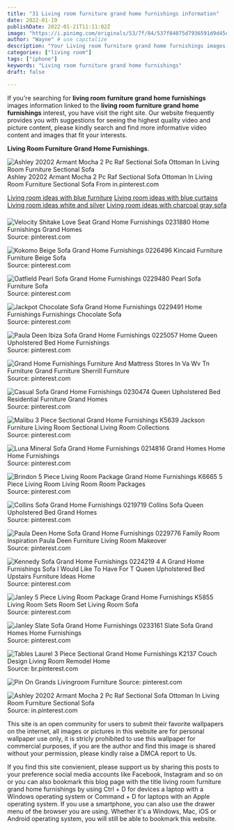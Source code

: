 ```yaml
---
title: "31 Living room furniture grand home furnishings information"
date: 2022-01-19
publishDate: 2022-01-21T11:11:02Z
image: "https://i.pinimg.com/originals/53/7f/84/537f84075d7936591d9d45dbede8a0ae.jpg"
author: "Wayne" # use capitalize
description: "Your Living room furniture grand home furnishings images are available. Living room furniture grand home furnishings are a topic that is being searched for and liked by netizens now. You can Get the Living room furniture grand home furnishings files here. Get all free photos."
categories: ["living room"]
tags: ["iphone"]
keywords: "Living room furniture grand home furnishings"
draft: false

---
```


If you're searching for **living room furniture grand home furnishings** images information linked to the **living room furniture grand home furnishings** interest, you have visit the right  site.  Our website frequently  provides you with  suggestions  for seeing  the highest  quality video and picture  content, please kindly search and find more informative video content and images  that fit your interests.

**Living Room Furniture Grand Home Furnishings**. 

![Ashley 20202 Armant Mocha 2 Pc Raf Sectional Sofa Ottoman In Living Room Furniture Sectional Sofa](https://i.pinimg.com/originals/53/7f/84/537f84075d7936591d9d45dbede8a0ae.jpg "Ashley 20202 Armant Mocha 2 Pc Raf Sectional Sofa Ottoman In Living Room Furniture Sectional Sofa")
Ashley 20202 Armant Mocha 2 Pc Raf Sectional Sofa Ottoman In Living Room Furniture Sectional Sofa From in.pinterest.com

[Living room ideas with blue furniture](/living-room-ideas-with-blue-furniture/)
[Living room ideas with blue curtains](/living-room-ideas-with-blue-curtains/)
[Living room ideas white and silver](/living-room-ideas-white-and-silver/)
[Living room ideas with charcoal gray sofa](/living-room-ideas-with-charcoal-gray-sofa/)



### 

 


![Velocity Shitake Love Seat Grand Home Furnishings 0231880 Home Furnishings Grand Homes](https://i.pinimg.com/originals/dc/32/da/dc32daecfa10ba4c790d940bec773b41.jpg "Velocity Shitake Love Seat Grand Home Furnishings 0231880 Home Furnishings Grand Homes")
Source: pinterest.com

 

![Kokomo Beige Sofa Grand Home Furnishings 0226496 Kincaid Furniture Furniture Beige Sofa](https://i.pinimg.com/originals/f0/66/b8/f066b8ffee22fe5a7743e3560ad4b872.jpg "Kokomo Beige Sofa Grand Home Furnishings 0226496 Kincaid Furniture Furniture Beige Sofa")
Source: pinterest.com

 

![Oatfield Pearl Sofa Grand Home Furnishings 0229480 Pearl Sofa Furniture Sofa](https://i.pinimg.com/originals/f7/c2/32/f7c2329e3d9babd0bf69acf60a3b97c7.jpg "Oatfield Pearl Sofa Grand Home Furnishings 0229480 Pearl Sofa Furniture Sofa")
Source: pinterest.com

 

![Jackpot Chocolate Sofa Grand Home Furnishings 0229491 Home Furnishings Furnishings Chocolate Sofa](https://i.pinimg.com/originals/ed/64/e3/ed64e31483536e9ff3787e132b520de5.jpg "Jackpot Chocolate Sofa Grand Home Furnishings 0229491 Home Furnishings Furnishings Chocolate Sofa")
Source: pinterest.com

 

![Paula Deen Ibiza Sofa Grand Home Furnishings 0225057 Home Queen Upholstered Bed Home Furnishings](https://i.pinimg.com/originals/d9/6b/cc/d96bcc4c9b75e1ac4113aa3f210d9d1f.jpg "Paula Deen Ibiza Sofa Grand Home Furnishings 0225057 Home Queen Upholstered Bed Home Furnishings")
Source: pinterest.com

 

![Grand Home Furnishings Furniture And Mattress Stores In Va Wv Tn Furniture Grand Furniture Sherrill Furniture](https://i.pinimg.com/474x/46/9f/78/469f78e9fa9aaa70969e1467e9dc2ba4.jpg "Grand Home Furnishings Furniture And Mattress Stores In Va Wv Tn Furniture Grand Furniture Sherrill Furniture")
Source: pinterest.com

 

![Casual Sofa Grand Home Furnishings 0230474 Queen Upholstered Bed Residential Furniture Grand Homes](https://i.pinimg.com/originals/1e/85/45/1e85454162c97e342638f5dd3df029d8.jpg "Casual Sofa Grand Home Furnishings 0230474 Queen Upholstered Bed Residential Furniture Grand Homes")
Source: pinterest.com

 

![Malibu 3 Piece Sectional Grand Home Furnishings K5639 Jackson Furniture Living Room Sectional Living Room Collections](https://i.pinimg.com/originals/53/c5/12/53c5127e93cb01cf034b1c1d4b9b3561.jpg "Malibu 3 Piece Sectional Grand Home Furnishings K5639 Jackson Furniture Living Room Sectional Living Room Collections")
Source: pinterest.com

 

![Luna Mineral Sofa Grand Home Furnishings 0214816 Grand Homes Home Home Furnishings](https://i.pinimg.com/originals/5f/54/7d/5f547d30c5e87c3056fe391c4dc57279.jpg "Luna Mineral Sofa Grand Home Furnishings 0214816 Grand Homes Home Home Furnishings")
Source: pinterest.com

 

![Brindon 5 Piece Living Room Package Grand Home Furnishings K6665 5 Piece Living Room Living Room Room Packages](https://i.pinimg.com/originals/7c/fb/75/7cfb7598deb198d145fef343d4e95cad.jpg "Brindon 5 Piece Living Room Package Grand Home Furnishings K6665 5 Piece Living Room Living Room Room Packages")
Source: pinterest.com

 

![Collins Sofa Grand Home Furnishings 0219719 Collins Sofa Queen Upholstered Bed Grand Homes](https://i.pinimg.com/originals/79/9d/be/799dbee42759d4a80f36fa2a7221fd04.jpg "Collins Sofa Grand Home Furnishings 0219719 Collins Sofa Queen Upholstered Bed Grand Homes")
Source: pinterest.com

 

![Paula Deen Home Sofa Grand Home Furnishings 0229776 Family Room Inspiration Paula Deen Furniture Living Room Makeover](https://i.pinimg.com/originals/49/47/97/494797b8d456bb524b9ee6f4dccbfe87.jpg "Paula Deen Home Sofa Grand Home Furnishings 0229776 Family Room Inspiration Paula Deen Furniture Living Room Makeover")
Source: pinterest.com

 

![Kennedy Sofa Grand Home Furnishings 0224219 4 A Grand Home Furnishings Sofa I Would Like To Have For T Queen Upholstered Bed Upstairs Furniture Ideas Home](https://i.pinimg.com/originals/8b/a7/1f/8ba71f387946c83718be59e8e75e2ab5.jpg "Kennedy Sofa Grand Home Furnishings 0224219 4 A Grand Home Furnishings Sofa I Would Like To Have For T Queen Upholstered Bed Upstairs Furniture Ideas Home")
Source: pinterest.com

 

![Janley 5 Piece Living Room Package Grand Home Furnishings K5855 Living Room Sets Room Set Living Room Sofa](https://i.pinimg.com/originals/9e/93/fc/9e93fc6409b655a81528741e25239ad8.jpg "Janley 5 Piece Living Room Package Grand Home Furnishings K5855 Living Room Sets Room Set Living Room Sofa")
Source: pinterest.com

 

![Janley Slate Sofa Grand Home Furnishings 0233161 Slate Sofa Grand Homes Home Furnishings](https://i.pinimg.com/originals/00/91/cc/0091cc02ca4e305d97c5c1e561e66387.jpg "Janley Slate Sofa Grand Home Furnishings 0233161 Slate Sofa Grand Homes Home Furnishings")
Source: pinterest.com

 

![Tables Laurel 3 Piece Sectional Grand Home Furnishings K2137 Couch Design Living Room Remodel Home](https://i.pinimg.com/originals/58/f1/1f/58f11feb08d4aa54f41a5b76d82fb188.jpg "Tables Laurel 3 Piece Sectional Grand Home Furnishings K2137 Couch Design Living Room Remodel Home")
Source: br.pinterest.com

 

![Pin On Grands Livingroom Furniture](https://i.pinimg.com/originals/3e/48/10/3e481005be990c3d071d5aff348f2c6d.jpg "Pin On Grands Livingroom Furniture")
Source: pinterest.com

 

![Ashley 20202 Armant Mocha 2 Pc Raf Sectional Sofa Ottoman In Living Room Furniture Sectional Sofa](https://i.pinimg.com/originals/53/7f/84/537f84075d7936591d9d45dbede8a0ae.jpg "Ashley 20202 Armant Mocha 2 Pc Raf Sectional Sofa Ottoman In Living Room Furniture Sectional Sofa")
Source: in.pinterest.com

 

This site is an open community for users to submit their favorite wallpapers on the internet, all images or pictures in this website are for personal wallpaper use only, it is stricly prohibited to use this wallpaper for commercial purposes, if you are the author and find this image is shared without your permission, please kindly raise a DMCA report to Us.

If you find this site convienient, please support us by sharing this posts to your preference social media accounts like Facebook, Instagram and so on or you can also bookmark this blog page with the title living room furniture grand home furnishings by using Ctrl + D for devices a laptop with a Windows operating system or Command + D for laptops with an Apple operating system. If you use a smartphone, you can also use the drawer menu of the browser you are using. Whether it's a Windows, Mac, iOS or Android operating system, you will still be able to bookmark this website.
